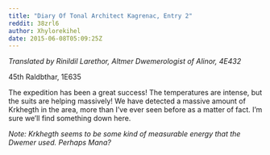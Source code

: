 ```yaml
---
title: "Diary Of Tonal Architect Kagrenac, Entry 2"
reddit: 38zrl6
author: Xhylorekihel
date: 2015-06-08T05:09:25Z
---
```


*Translated by Rinildil Larethor, Altmer Dwemerologist of Alinor, 4E432*

45th Raldbthar, 1E635

The expedition has been a great success! The temperatures are intense, but the suits are helping massively! We have detected a massive amount of Krkhegth in the area, more than I’ve ever seen before as a matter of fact. I’m sure we’ll find something down here.

*Note: Krkhegth seems to be some kind of measurable energy that the Dwemer used. Perhaps Mana?*

